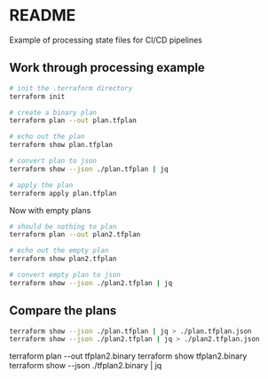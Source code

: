 # README
Example of processing state files for CI/CD pipelines 

## Work through processing example

```sh
# init the .terraform directory
terraform init        

# create a binary plan
terraform plan --out plan.tfplan 

# echo out the plan
terraform show plan.tfplan 

# convert plan to json
terraform show --json ./plan.tfplan | jq 

# apply the plan
terraform apply plan.tfplan
```

Now with empty plans
```sh
# should be nothing to plan
terraform plan --out plan2.tfplan

# echo out the empty plan
terraform show plan2.tfplan 

# convert empty plan to json
terraform show --json ./plan2.tfplan | jq 

```

## Compare the plans    
```sh
terraform show --json ./plan.tfplan | jq > ./plan.tfplan.json
terraform show --json ./plan2.tfplan | jq > ./plan2.tfplan.json           
```


terraform plan --out tfplan2.binary 
terraform show tfplan2.binary   
terraform show --json ./tfplan2.binary | jq 

